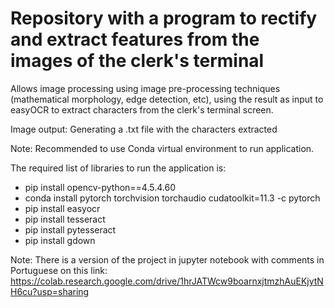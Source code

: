 # Repository with a program to rectify and extract features from the images of the clerk's terminal

Allows image processing using image pre-processing techniques (mathematical morphology, edge detection, etc), using the result as input to easyOCR to extract characters from the clerk's terminal screen.

Image output: Generating a .txt file with the characters extracted

Note: Recommended to use Conda virtual environment to run application.

The required list of libraries to run the application is:

- pip install opencv-python==4.5.4.60
- conda install pytorch torchvision torchaudio cudatoolkit=11.3 -c pytorch
- pip install easyocr
- pip install tesseract
- pip install pytesseract
- pip install gdown

Note: There is a version of the project in jupyter notebook with comments in Portuguese on this link: 
https://colab.research.google.com/drive/1hrJATWcw9boarnxjtmzhAuEKjytNH6cu?usp=sharing
